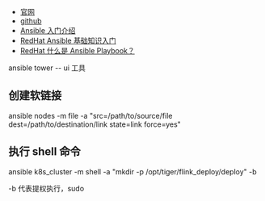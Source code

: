 
- [官网](https://www.ansible.com/)
- [github](https://github.com/ansible/ansible)
- [Ansible 入门介绍](https://lotabout.me/2020/Ansible-Introduction/)
- [RedHat Ansible 基础知识入门](https://www.redhat.com/zh/topics/automation/learning-ansible-tutorial)
- [RedHat 什么是 Ansible Playbook？](https://www.redhat.com/zh/topics/automation/what-is-an-ansible-playbook)

ansible tower -- ui 工具

## 创建软链接

ansible nodes -m file -a "src=/path/to/source/file dest=/path/to/destination/link state=link force=yes"

## 执行 shell 命令

ansible k8s_cluster -m shell -a "mkdir -p /opt/tiger/flink_deploy/deploy" -b

-b 代表提权执行，sudo
